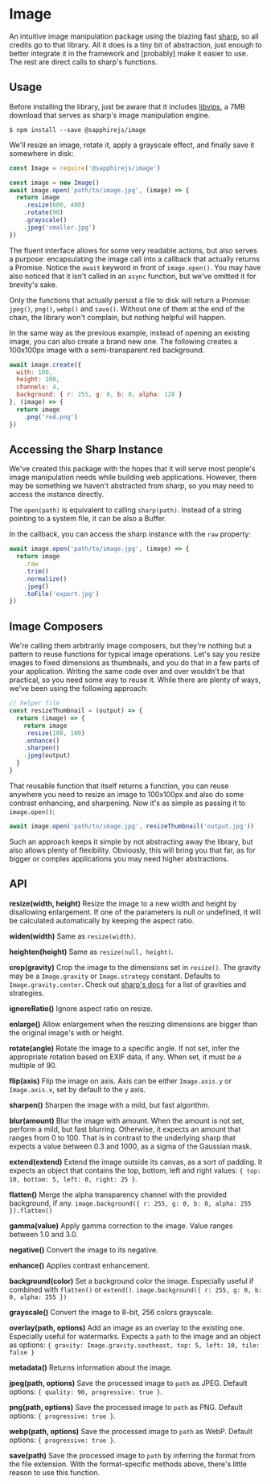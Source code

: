 # Image

An intuitive image manipulation package using the blazing fast [sharp](https://github.com/lovell/sharp), so all credits go to that library. All it does is a tiny bit of abstraction, just enough to better integrate it in the framework and [probably] make it easier to use. The rest are direct calls to sharp's functions.

## Usage

Before installing the library, just be aware that it includes [libvips](https://github.com/jcupitt/libvips), a 7MB download that serves as sharp's image manipulation engine.

```
$ npm install --save @sapphirejs/image
```

We'll resize an image, rotate it, apply a grayscale effect, and finally save it somewhere in disk:

```js
const Image = require('@sapphirejs/image')

const image = new Image()
await image.open('path/to/image.jpg', (image) => {
  return image
    .resize(600, 400)
    .rotate(90)
    .grayscale()
    .jpeg('smaller.jpg')
})
```

The fluent interface allows for some very readable actions, but also serves a purpose: encapsulating the image call into a callback that actually returns a Promise. Notice the `await` keyword in front of `image.open()`. You may have also noticed that it isn't called in an `async` function, but we've omitted it for brevity's sake.

Only the functions that actually persist a file to disk will return a Promise: `jpeg()`, `png()`, `webp()` and `save()`. Without one of them at the end of the chain, the library won't complain, but nothing helpful will happen.

In the same way as the previous example, instead of opening an existing image, you can also create a brand new one. The following creates a 100x100px image with a semi-transparent red background.

```js
await image.create({
  with: 100,
  height: 100,
  channels: 4,
  background: { r: 255, g: 0, b: 0, alpha: 128 }
}, (image) => {
  return image
    .png('red.png')
})
```

## Accessing the Sharp Instance

We've created this package with the hopes that it will serve most people's image manipulation needs while building web applications. However, there may be something we haven't abstracted from sharp, so you may need to access the instance directly.

The `open(path)` is equivalent to calling `sharp(path)`. Instead of a string pointing to a system file, it can be also a Buffer.

In the callback, you can access the sharp instance with the `raw` property:

```js
await image.open('path/to/image.jpg', (image) => {
  return image
    .raw
    .trim()
    .normalize()
    .jpeg()
    .toFile('export.jpg')
})
```

## Image Composers

We're calling them arbitrarily image composers, but they're nothing but a pattern to reuse functions for typical image operations. Let's say you resize images to fixed dimensions as thumbnails, and you do that in a few parts of your application. Writing the same code over and over wouldn't be that practical, so you need some way to reuse it. While there are plenty of ways, we've been using the following approach:

```js
// helper file
const resizeThumbnail = (output) => {
  return (image) => {
    return image
    .resize(100, 100)
    .enhance()
    .sharpen()
    .jpeg(output)
  }
}
```

That reusable function that itself returns a function, you can reuse anywhere you need to resize an image to 100x100px and also do some contrast enhancing, and sharpening. Now it's as simple as passing it to `image.open()`:

```js
await image.open('path/to/image.jpg', resizeThumbnail('output.jpg'))
```

Such an approach keeps it simple by not abstracting away the library, but also allows plenty of flexibility. Obviously, this will bring you that far, as for bigger or complex applications you may need higher abstractions.

## API

**resize(width, height)**
Resize the image to a new width and height by disallowing enlargement. If one of the parameters is null or undefined, it will be calculated automatically by keeping the aspect ratio.

**widen(width)**
Same as `resize(width)`.

**heighten(height)**
Same as `resize(null, height)`.

**crop(gravity)**
Crop the image to the dimensions set in `resize()`. The gravity may be a `Image.gravity` or `Image.strategy` constant. Defaults to `Image.gravity.center`. Check out [sharp's docs](http://sharp.pixelplumbing.com/en/stable/api-resize/#crop) for a list of gravities and strategies.

**ignoreRatio()**
Ignore aspect ratio on resize.

**enlarge()**
Allow enlargement when the resizing dimensions are bigger than the original image's with or height.

**rotate(angle)**
Rotate the image to a specific angle. If not set, infer the appropriate rotation based on EXIF data, if any. When set, it must be a multiple of 90.

**flip(axis)**
Flip the image on axis. Axis can be either `Image.axis.y` or `Image.axis.x`, set by default to the `y` axis.

**sharpen()**
Sharpen the image with a mild, but fast algorithm.

**blur(amount)**
Blur the image with amount. When the amount is not set, perform a mild, but fast blurring. Otherwise, it expects an amount that ranges from 0 to 100. That is in contrast to the underlying sharp that expects a value between 0.3 and 1000, as a sigma of the Gaussian mask.

**extend(extend)**
Extend the image outside its canvas, as a sort of padding. It expects an object that contains the top, bottom, left and right values: `{ top: 10, bottom: 5, left: 0, right: 25 }`.

**flatten()**
Merge the alpha transparency channel with the provided background, if any.
`image.background({ r: 255, g: 0, b: 0, alpha: 255 }).flatten()`

**gamma(value)**
Apply gamma correction to the image. Value ranges between 1.0 and 3.0.

**negative()**
Convert the image to its negative.

**enhance()**
Applies contrast enhancement.

**background(color)**
Set a background color the image. Especially useful if combined with `flatten()` or `extend()`.
`image.background({ r: 255, g: 0, b: 0, alpha: 255 })`

**grayscale()**
Convert the image to 8-bit, 256 colors grayscale.

**overlay(path, options)**
Add an image as an overlay to the existing one. Especially useful for watermarks. Expects a `path` to the image and an object as options:
`{ gravity: Image.gravity.southeast, top: 5, left: 10, tile: false }`

**metadata()**
Returns information about the image.

**jpeg(path, options)**
Save the processed image to `path` as JPEG. Default options:
`{ quality: 90, progressive: true }`.

**png(path, options)**
Save the processed image to `path` as PNG. Default options:
`{ progressive: true }`.

**webp(path, options)**
Save the processed image to `path` as WebP. Default options:
`{ progressive: true }`.

**save(path)**
Save the processed image to `path` by inferring the format from the file extension. With the format-specific methods above, there's little reason to use this function.
